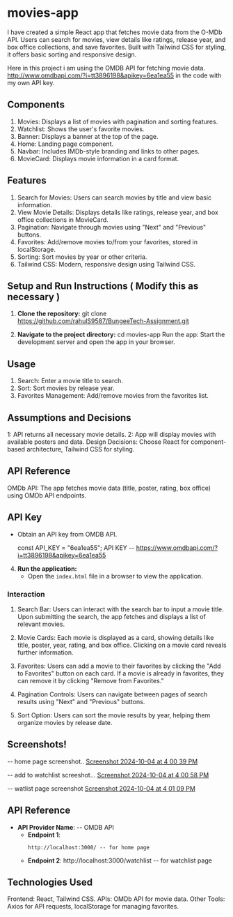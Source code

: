 
# movies-app
 I have created a simple React app that fetches movie data from the O-MDb API. Users can search for movies, view details like ratings, release year, and box office collections, and save favorites. Built with Tailwind CSS for styling, it offers basic sorting and responsive design.
 
Here in this  project i am using the OMDB API for fetching movie data. http://www.omdbapi.com/?i=tt3896198&apikey=6ea1ea55 in the code with my own API key.

 
## Components
1. Movies: Displays a list of movies with pagination and sorting features.
2. Watchlist: Shows the user's favorite movies.
3. Banner: Displays a banner at the top of the page.
4. Home: Landing page component.
5. Navbar: Includes IMDb-style branding and links to other pages.
6. MovieCard: Displays movie information in a card format.

## Features
1. Search for Movies: Users can search movies by title and view basic information.
2. View Movie Details: Displays details like ratings, release year, and box office collections in MovieCard.
3. Pagination: Navigate through movies using "Next" and "Previous" buttons.
4. Favorites: Add/remove movies to/from your favorites, stored in localStorage.
5. Sorting: Sort movies by year or other criteria.
6. Tailwind CSS: Modern, responsive design using Tailwind CSS.


## Setup and Run Instructions ( Modify this as necessary )
1. **Clone the repository:**
  git clone https://github.com/rahulS9587/BungeeTech-Assignment.git
  

2. **Navigate to the project directory:**
cd movies-app
Run the app: Start the development server and open the app in your browser.



## Usage
1. Search: Enter a movie title to search.
2. Sort: Sort movies by release year.
3. Favorites Management: Add/remove movies from the favorites list.



## Assumptions and Decisions
1: API returns all necessary movie details.
2: App will display movies with available posters and data.
Design Decisions: Choose React for component-based architecture, Tailwind CSS for styling.

 ## API Reference
OMDb API: The app fetches movie data (title, poster, rating, box office) using OMDb API endpoints.

 ## API Key
   - Obtain an API key from OMDB API.
   
     const API_KEY = "6ea1ea55";
     API KEY -- https://www.omdbapi.com/?i=tt3896198&apikey=6ea1ea55


4. **Run the application:**
   - Open the `index.html` file in a browser to view the application.


### Interaction
1. Search Bar: Users can interact with the search bar to input a movie title. Upon submitting the search, the app fetches and displays a list of relevant movies.

2. Movie Cards: Each movie is displayed as a card, showing details like title, poster, year, rating, and box office. Clicking on a movie card reveals further information.

3. Favorites: Users can add a movie to their favorites by clicking the "Add to Favorites" button on each card. If a movie is already in favorites, they can remove it by clicking "Remove from Favorites."

4. Pagination Controls: Users can navigate between pages of search results using "Next" and "Previous" buttons.

5. Sort Option: Users can sort the movie results by year, helping them organize movies by release date.

 ## Screenshots!
 -- home page screenshot..
[Screenshot 2024-10-04 at 4 00 39 PM](https://github.com/user-attachments/assets/ee50cec3-2b1d-44ca-8bcf-1158d0380300)

-- add to watchlist screeshot...
[Screenshot 2024-10-04 at 4 00 58 PM](https://github.com/user-attachments/assets/d1bf9c8b-1aa7-4f31-81c1-cbe4882de38e)

-- watlist page screenshot
[Screenshot 2024-10-04 at 4 01 09 PM](https://github.com/user-attachments/assets/c3577f0a-9293-4cd3-ab0d-5f8bccd144ef)



## API Reference 
- **API Provider Name**: -- OMDB API 
  - **Endpoint 1**: 
    ```
    http://localhost:3000/ -- for home page
    ```
  - **Endpoint 2**:  http://localhost:3000/watchlist -- for watchlist page
 
 ## Technologies Used
Frontend: React, Tailwind CSS.
APIs: OMDb API for movie data.
Other Tools: Axios for API requests, localStorage for managing favorites.


